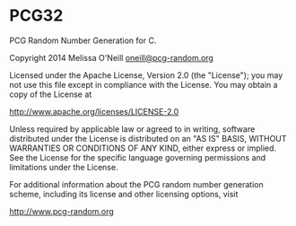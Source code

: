 # PCG32

PCG Random Number Generation for C.

Copyright 2014 Melissa O'Neill <oneill@pcg-random.org>

Licensed under the Apache License, Version 2.0 (the "License");
you may not use this file except in compliance with the License.
You may obtain a copy of the License at

 http://www.apache.org/licenses/LICENSE-2.0

Unless required by applicable law or agreed to in writing, software
distributed under the License is distributed on an "AS IS" BASIS,
WITHOUT WARRANTIES OR CONDITIONS OF ANY KIND, either express or implied.
See the License for the specific language governing permissions and
limitations under the License.

For additional information about the PCG random number generation scheme,
including its license and other licensing options, visit

 http://www.pcg-random.org

